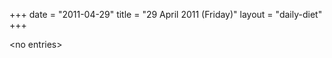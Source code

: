 +++
date = "2011-04-29"
title = "29 April 2011 (Friday)"
layout = "daily-diet"
+++

<p>&lt;no entries&gt;</p>